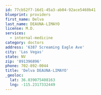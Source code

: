 ```yaml
---
id: 77cb52f7-16d1-45a3-ab04-92ace5460b41
blueprint: providers
first_name: Delva
last_name: DEAUNA-LIMAYO
license: M.D.
services:
  - internal-medicine
category: doctors
address: '6387 Screaming Eagle Ave'
city: 'Las Vegas'
state: NV
zip: '891396896'
phone: 702-892-0044
title: 'Delva DEAUNA-LIMAYO'
_geoloc:
  lat: 36.039075408163
  lng: -115.2317332449
---
```

